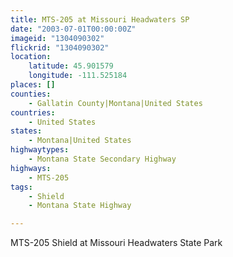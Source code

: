 ```yaml
---
title: MTS-205 at Missouri Headwaters SP
date: "2003-07-01T00:00:00Z"
imageid: "1304090302"
flickrid: "1304090302"
location:
    latitude: 45.901579
    longitude: -111.525184
places: []
counties:
    - Gallatin County|Montana|United States
countries:
    - United States
states:
    - Montana|United States
highwaytypes:
    - Montana State Secondary Highway
highways:
    - MTS-205
tags:
    - Shield
    - Montana State Highway

---
```

MTS-205 Shield at Missouri Headwaters State Park